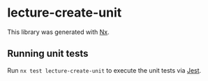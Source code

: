 # lecture-create-unit

This library was generated with [Nx](https://nx.dev).

## Running unit tests

Run `nx test lecture-create-unit` to execute the unit tests via [Jest](https://jestjs.io).
